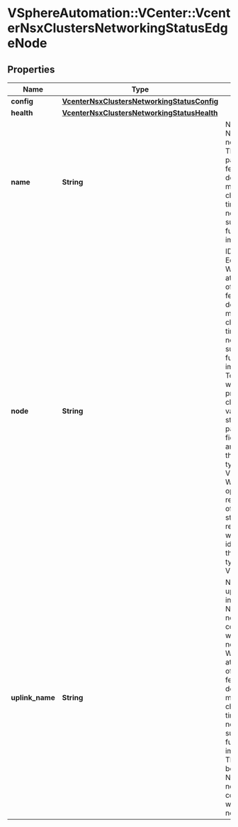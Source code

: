 # VSphereAutomation::VCenter::VcenterNsxClustersNetworkingStatusEdgeNode

## Properties
Name | Type | Description | Notes
------------ | ------------- | ------------- | -------------
**config** | [**VcenterNsxClustersNetworkingStatusConfig**](VcenterNsxClustersNetworkingStatusConfig.md) |  | 
**health** | [**VcenterNsxClustersNetworkingStatusHealth**](VcenterNsxClustersNetworkingStatusHealth.md) |  | 
**name** | **String** | Name of the NSX Edge node. Warning: This attribute is part of a new feature in development. It may be changed at any time and may not have all supported functionality implemented. | 
**node** | **String** | ID of the NSX Edge node. Warning: This attribute is part of a new feature in development. It may be changed at any time and may not have all supported functionality implemented. To be unset when ID is not present. When clients pass a value of this structure as a parameter, the field must be an identifier for the resource type: VirtualMachine. When operations return a value of this structure as a result, the field will be an identifier for the resource type: VirtualMachine. | [optional] 
**uplink_name** | **String** | Name of the uplink network interface if the NSX Edge node is configured with the uplink network. Warning: This attribute is part of a new feature in development. It may be changed at any time and may not have all supported functionality implemented. This field will be empty if the NSX Edge node is not configured with the uplink network. | [optional] 


